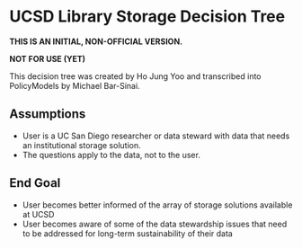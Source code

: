 # UCSD Library Storage Decision Tree
**THIS IS AN INITIAL, NON-OFFICIAL VERSION.**

**NOT FOR USE (YET)**

This decision tree was created by Ho Jung Yoo and transcribed into PolicyModels by Michael Bar-Sinai.

## Assumptions

* User is a UC San Diego researcher or data steward with data that needs an institutional storage solution.
* The questions apply to the data, not to the user.

## End Goal

* User becomes better informed of the array of storage solutions available at UCSD
* User becomes aware of some of the data stewardship issues that need to be addressed for long-term sustainability of their data
